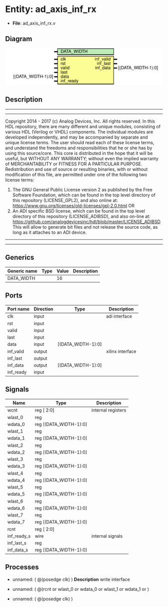 # Entity: ad_axis_inf_rx

- **File**: ad_axis_inf_rx.v
## Diagram

![Diagram](ad_axis_inf_rx.svg "Diagram")
## Description

***************************************************************************
 ***************************************************************************
 Copyright 2014 - 2017 (c) Analog Devices, Inc. All rights reserved.
 In this HDL repository, there are many different and unique modules, consisting
 of various HDL (Verilog or VHDL) components. The individual modules are
 developed independently, and may be accompanied by separate and unique license
 terms.
 The user should read each of these license terms, and understand the
 freedoms and responsibilities that he or she has by using this source/core.
 This core is distributed in the hope that it will be useful, but WITHOUT ANY
 WARRANTY; without even the implied warranty of MERCHANTABILITY or FITNESS FOR
 A PARTICULAR PURPOSE.
 Redistribution and use of source or resulting binaries, with or without modification
 of this file, are permitted under one of the following two license terms:
   1. The GNU General Public License version 2 as published by the
      Free Software Foundation, which can be found in the top level directory
      of this repository (LICENSE_GPL2), and also online at:
      <https://www.gnu.org/licenses/old-licenses/gpl-2.0.html>
 OR
   2. An ADI specific BSD license, which can be found in the top level directory
      of this repository (LICENSE_ADIBSD), and also on-line at:
      https://github.com/analogdevicesinc/hdl/blob/master/LICENSE_ADIBSD
      This will allow to generate bit files and not release the source code,
      as long as it attaches to an ADI device.
 ***************************************************************************
 ***************************************************************************
 
## Generics

| Generic name | Type | Value | Description |
| ------------ | ---- | ----- | ----------- |
| DATA_WIDTH   |      | 16    |             |
## Ports

| Port name | Direction | Type               | Description      |
| --------- | --------- | ------------------ | ---------------- |
| clk       | input     |                    | adi interface    |
| rst       | input     |                    |                  |
| valid     | input     |                    |                  |
| last      | input     |                    |                  |
| data      | input     | [(DATA_WIDTH-1):0] |                  |
| inf_valid | output    |                    | xilinx interface |
| inf_last  | output    |                    |                  |
| inf_data  | output    | [(DATA_WIDTH-1):0] |                  |
| inf_ready | input     |                    |                  |
## Signals

| Name        | Type                       | Description         |
| ----------- | -------------------------- | ------------------- |
| wcnt        | reg     [ 2:0]             | internal registers  |
| wlast_0     | reg                        |                     |
| wdata_0     | reg     [(DATA_WIDTH-1):0] |                     |
| wlast_1     | reg                        |                     |
| wdata_1     | reg     [(DATA_WIDTH-1):0] |                     |
| wlast_2     | reg                        |                     |
| wdata_2     | reg     [(DATA_WIDTH-1):0] |                     |
| wlast_3     | reg                        |                     |
| wdata_3     | reg     [(DATA_WIDTH-1):0] |                     |
| wlast_4     | reg                        |                     |
| wdata_4     | reg     [(DATA_WIDTH-1):0] |                     |
| wlast_5     | reg                        |                     |
| wdata_5     | reg     [(DATA_WIDTH-1):0] |                     |
| wlast_6     | reg                        |                     |
| wdata_6     | reg     [(DATA_WIDTH-1):0] |                     |
| wlast_7     | reg                        |                     |
| wdata_7     | reg     [(DATA_WIDTH-1):0] |                     |
| rcnt        | reg     [ 2:0]             |                     |
| inf_ready_s | wire                       | internal signals    |
| inf_last_s  | reg                        |                     |
| inf_data_s  | reg     [(DATA_WIDTH-1):0] |                     |
## Processes
- unnamed: ( @(posedge clk) )
**Description**
write interface

- unnamed: ( @(rcnt or wlast_0 or wdata_0 or wlast_1 or wdata_1 or )
- unnamed: ( @(posedge clk) )
